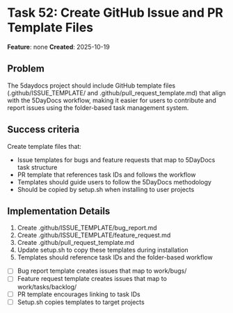 # Task 52: Create GitHub Issue and PR Template Files

**Feature**: none
**Created**: 2025-10-19


## Problem
The 5daydocs project should include GitHub template files (.github/ISSUE_TEMPLATE/ and .github/pull_request_template.md) that align with the 5DayDocs workflow, making it easier for users to contribute and report issues using the folder-based task management system.

## Success criteria
Create template files that:
- Issue templates for bugs and feature requests that map to 5DayDocs task structure
- PR template that references task IDs and follows the workflow
- Templates should guide users to follow the 5DayDocs methodology
- Should be copied by setup.sh when installing to user projects

## Implementation Details
1. Create .github/ISSUE_TEMPLATE/bug_report.md
2. Create .github/ISSUE_TEMPLATE/feature_request.md
3. Create .github/pull_request_template.md
4. Update setup.sh to copy these templates during installation
5. Templates should reference task IDs and the folder-based workflow

- [ ] Bug report template creates issues that map to work/bugs/
- [ ] Feature request template creates issues that map to work/tasks/backlog/
- [ ] PR template encourages linking to task IDs
- [ ] Setup.sh copies templates to target projects
